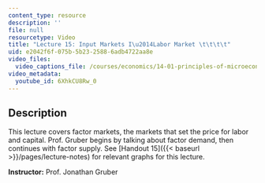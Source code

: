 ```yaml
---
content_type: resource
description: ''
file: null
resourcetype: Video
title: "Lecture 15: Input Markets I\u2014Labor Market \t\t\t\t"
uid: e2042f6f-075b-5b23-2588-6adb4722aa8e
video_files:
  video_captions_file: /courses/economics/14-01-principles-of-microeconomics-fall-2018/lecture-videos/lec-15-labor-market/6XhkCU8Rw_0.vtt
video_metadata:
  youtube_id: 6XhkCU8Rw_0
---
```


Description
-----------

This lecture covers factor markets, the markets that set the price for labor and capital. Prof. Gruber begins by talking about factor demand, then continues with factor supply. See [Handout 15]({{< baseurl >}}/pages/lecture-notes) for relevant graphs for this lecture. 

**Instructor:** Prof. Jonathan Gruber